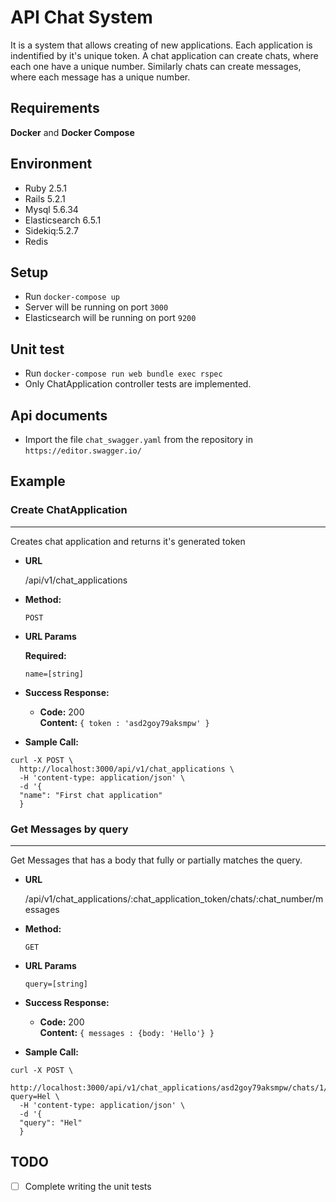 # API Chat System
It is a system that allows creating of new applications. Each application is indentified by it's unique token. A chat application can create chats, where each one have a unique number. Similarly chats can create messages, where each message has a unique number.


## Requirements
**Docker** and **Docker Compose**


## Environment
- Ruby 2.5.1
- Rails 5.2.1
- Mysql 5.6.34
- Elasticsearch 6.5.1
- Sidekiq:5.2.7
- Redis


## Setup
- Run `docker-compose up`  
- Server will be running on port `3000`
- Elasticsearch will be running on port `9200`

## Unit test
- Run `docker-compose run web bundle exec rspec`  
- Only ChatApplication controller tests are implemented.


## Api documents
-  Import the file `chat_swagger.yaml` from the repository in `https://editor.swagger.io/`



## Example

 ### Create ChatApplication
----
  Creates chat application and returns it's generated token

* **URL**

  /api/v1/chat_applications

* **Method:**

  `POST`
  
*  **URL Params**

   **Required:**
 
   `name=[string]`

* **Success Response:**

  * **Code:** 200 <br />
    **Content:** `{ token : 'asd2goy79aksmpw' }`

* **Sample Call:**

```
curl -X POST \
  http://localhost:3000/api/v1/chat_applications \
  -H 'content-type: application/json' \
  -d '{
  "name": "First chat application"
  }
```

 ### Get Messages by query
----
  Get Messages that has a body that fully or partially matches the query.

* **URL**

  /api/v1/chat_applications/:chat_application_token/chats/:chat_number/messages

* **Method:**

  `GET`
  
*  **URL Params**
 
   `query=[string]`

* **Success Response:**

  * **Code:** 200 <br />
    **Content:** `{ messages : {body: 'Hello'} }`

* **Sample Call:**

```
curl -X POST \
  http://localhost:3000/api/v1/chat_applications/asd2goy79aksmpw/chats/1/messages?query=Hel \
  -H 'content-type: application/json' \
  -d '{
  "query": "Hel"
  }
```

## TODO
- [ ] Complete writing the unit tests